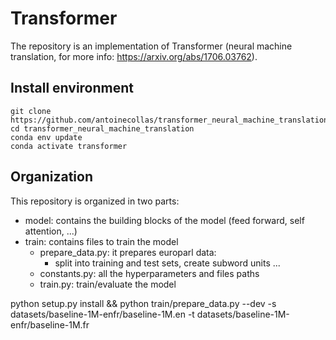 # Transformer

The repository is an implementation of Transformer (neural machine translation, for more info: https://arxiv.org/abs/1706.03762).

## Install environment
```
git clone https://github.com/antoinecollas/transformer_neural_machine_translation
cd transformer_neural_machine_translation
conda env update
conda activate transformer
```

## Organization
This repository is organized in two parts:
- model: contains the building blocks of the model (feed forward, self attention, ...)
- train: contains files to train the model
    - prepare_data.py: it prepares europarl data:
        - split into training and test sets, create subword units ...
    - constants.py: all the hyperparameters and files paths
    - train.py: train/evaluate the model

python setup.py install && python train/prepare_data.py --dev -s datasets/baseline-1M-enfr/baseline-1M.en -t datasets/baseline-1M-enfr/baseline-1M.fr